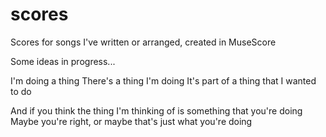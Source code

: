 # scores

Scores for songs I've written or arranged, created in MuseScore

Some ideas in progress...

I'm doing a thing
There's a thing I'm doing
It's part of a thing that I wanted to do

And if you think the thing I'm thinking of is something that you're doing
Maybe you're right, or maybe that's just what you're doing
